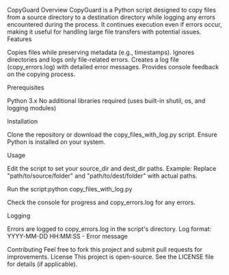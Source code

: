 CopyGuard
Overview
CopyGuard is a Python script designed to copy files from a source directory to a destination directory while logging any errors encountered during the process. It continues execution even if errors occur, making it useful for handling large file transfers with potential issues.
Features

Copies files while preserving metadata (e.g., timestamps).
Ignores directories and logs only file-related errors.
Creates a log file (copy_errors.log) with detailed error messages.
Provides console feedback on the copying process.

Prerequisites

Python 3.x
No additional libraries required (uses built-in shutil, os, and logging modules)

Installation

Clone the repository or download the copy_files_with_log.py script.
Ensure Python is installed on your system.

Usage

Edit the script to set your source_dir and dest_dir paths.
Example: Replace "path/to/source/folder" and "path/to/dest/folder" with actual paths.


Run the script:python copy_files_with_log.py


Check the console for progress and copy_errors.log for any errors.

Logging

Errors are logged to copy_errors.log in the script's directory.
Log format: YYYY-MM-DD HH:MM:SS - Error message

Contributing
Feel free to fork this project and submit pull requests for improvements.
License
This project is open-source. See the LICENSE file for details (if applicable).

